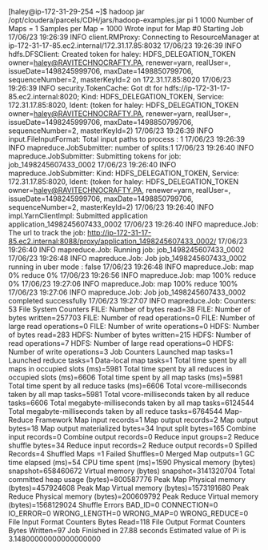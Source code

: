 
[haley@ip-172-31-29-254 ~]$ hadoop jar /opt/cloudera/parcels/CDH/jars/hadoop-examples.jar pi 1 1000
Number of Maps  = 1
Samples per Map = 1000
Wrote input for Map #0
Starting Job
17/06/23 19:26:39 INFO client.RMProxy: Connecting to ResourceManager at ip-172-31-17-85.ec2.internal/172.31.17.85:8032
17/06/23 19:26:39 INFO hdfs.DFSClient: Created token for haley: HDFS_DELEGATION_TOKEN owner=haley@RAVITECHNOCRAFTY.PA, renewer=yarn, realUser=, issueDate=1498245999706, maxDate=1498850799706, sequenceNumber=2, masterKeyId=2 on 172.31.17.85:8020
17/06/23 19:26:39 INFO security.TokenCache: Got dt for hdfs://ip-172-31-17-85.ec2.internal:8020; Kind: HDFS_DELEGATION_TOKEN, Service: 172.31.17.85:8020, Ident: (token for haley: HDFS_DELEGATION_TOKEN owner=haley@RAVITECHNOCRAFTY.PA, renewer=yarn, realUser=, issueDate=1498245999706, maxDate=1498850799706, sequenceNumber=2, masterKeyId=2)
17/06/23 19:26:39 INFO input.FileInputFormat: Total input paths to process : 1
17/06/23 19:26:39 INFO mapreduce.JobSubmitter: number of splits:1
17/06/23 19:26:40 INFO mapreduce.JobSubmitter: Submitting tokens for job: job_1498245607433_0002
17/06/23 19:26:40 INFO mapreduce.JobSubmitter: Kind: HDFS_DELEGATION_TOKEN, Service: 172.31.17.85:8020, Ident: (token for haley: HDFS_DELEGATION_TOKEN owner=haley@RAVITECHNOCRAFTY.PA, renewer=yarn, realUser=, issueDate=1498245999706, maxDate=1498850799706, sequenceNumber=2, masterKeyId=2)
17/06/23 19:26:40 INFO impl.YarnClientImpl: Submitted application application_1498245607433_0002
17/06/23 19:26:40 INFO mapreduce.Job: The url to track the job: http://ip-172-31-17-85.ec2.internal:8088/proxy/application_1498245607433_0002/
17/06/23 19:26:40 INFO mapreduce.Job: Running job: job_1498245607433_0002
17/06/23 19:26:48 INFO mapreduce.Job: Job job_1498245607433_0002 running in uber mode : false
17/06/23 19:26:48 INFO mapreduce.Job:  map 0% reduce 0%
17/06/23 19:26:56 INFO mapreduce.Job:  map 100% reduce 0%
17/06/23 19:27:06 INFO mapreduce.Job:  map 100% reduce 100%
17/06/23 19:27:06 INFO mapreduce.Job: Job job_1498245607433_0002 completed successfully
17/06/23 19:27:07 INFO mapreduce.Job: Counters: 53
	File System Counters
		FILE: Number of bytes read=38
		FILE: Number of bytes written=257703
		FILE: Number of read operations=0
		FILE: Number of large read operations=0
		FILE: Number of write operations=0
		HDFS: Number of bytes read=283
		HDFS: Number of bytes written=215
		HDFS: Number of read operations=7
		HDFS: Number of large read operations=0
		HDFS: Number of write operations=3
	Job Counters
		Launched map tasks=1
		Launched reduce tasks=1
		Data-local map tasks=1
		Total time spent by all maps in occupied slots (ms)=5981
		Total time spent by all reduces in occupied slots (ms)=6606
		Total time spent by all map tasks (ms)=5981
		Total time spent by all reduce tasks (ms)=6606
		Total vcore-milliseconds taken by all map tasks=5981
		Total vcore-milliseconds taken by all reduce tasks=6606
		Total megabyte-milliseconds taken by all map tasks=6124544
		Total megabyte-milliseconds taken by all reduce tasks=6764544
	Map-Reduce Framework
		Map input records=1
		Map output records=2
		Map output bytes=18
		Map output materialized bytes=34
		Input split bytes=165
		Combine input records=0
		Combine output records=0
		Reduce input groups=2
		Reduce shuffle bytes=34
		Reduce input records=2
		Reduce output records=0
		Spilled Records=4
		Shuffled Maps =1
		Failed Shuffles=0
		Merged Map outputs=1
		GC time elapsed (ms)=54
		CPU time spent (ms)=1590
		Physical memory (bytes) snapshot=658460672
		Virtual memory (bytes) snapshot=3141320704
		Total committed heap usage (bytes)=800587776
		Peak Map Physical memory (bytes)=457924608
		Peak Map Virtual memory (bytes)=1573191680
		Peak Reduce Physical memory (bytes)=200609792
		Peak Reduce Virtual memory (bytes)=1568129024
	Shuffle Errors
		BAD_ID=0
		CONNECTION=0
		IO_ERROR=0
		WRONG_LENGTH=0
		WRONG_MAP=0
		WRONG_REDUCE=0
	File Input Format Counters
		Bytes Read=118
	File Output Format Counters
		Bytes Written=97
Job Finished in 27.88 seconds
Estimated value of Pi is 3.14800000000000000000